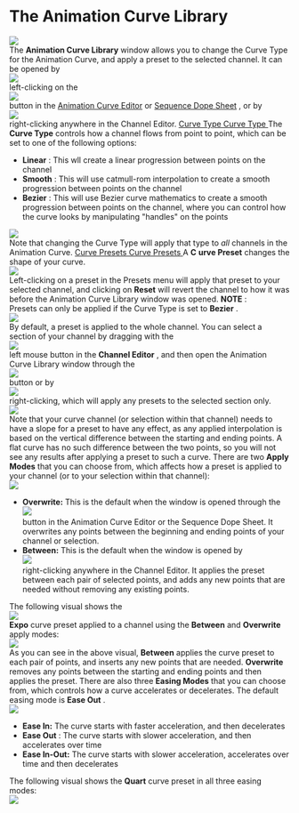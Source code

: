 # The Animation Curve Library

  
![](https://gms.magecorn.com/Manual/assets/Images/Asset_Editors/Editor_Animation_Curves_Library.png)  
The **Animation Curve Library** window allows you to change the Curve
Type for the Animation Curve, and apply a preset to the selected
channel. It can be opened by  
![](https://gms.magecorn.com/Manual/assets/Images/Icons/Icon_LMB.png)  
left-clicking on the  
![](https://gms.magecorn.com/Manual/assets/Images/Icons/Animation_Curve_Library_Button.png)  
button in the [Animation Curve Editor](../Animation_Curves) or
[Sequence Dope Sheet](../Sequence_Properties/Using_Animation_Curves)
, or by  
![](https://gms.magecorn.com/Manual/assets/Images/Icons/Icon_RMB.png)  
right-clicking anywhere in the Channel Editor. [ Curve Type Curve Type
](#) The **Curve Type** controls how a channel flows from point to
point, which can be set to one of the following options:

-   **Linear** : This wll create a linear progression between points on
    the channel
-   **Smooth** : This will use catmull-rom interpolation to create a
    smooth progression between points on the channel
-   **Bezier** : This will use Bezier curve mathematics to create a
    smooth progression between points on the channel, where you can
    control how the curve looks by manipulating "handles" on the points

  
![](https://gms.magecorn.com/Manual/assets/Images/Asset_Editors/Editor_Animation_Curves_Types.png)  
Note that changing the Curve Type will apply that type to *all* channels
in the Animation Curve. [ Curve Presets Curve Presets ](#) A **C**
**urve Preset** changes the shape of your curve.  
![](https://gms.magecorn.com/Manual/assets/Images/Icons/Icon_LMB.png)  
Left-clicking on a preset in the Presets menu will apply that preset to
your selected channel, and clicking on **Reset** will revert the channel
to how it was before the Animation Curve Library window was opened.
**NOTE** : Presets can only be applied if the Curve Type is set to
**Bezier** .   
![](https://gms.magecorn.com/Manual/assets/Images/Asset_Editors/Editor_Animation_Curves_Library_Preset0.gif)  
By default, a preset is applied to the whole channel. You can select a
section of your channel by dragging with the  
![](https://gms.magecorn.com/Manual/assets/Images/Icons/Icon_LMB.png)  
left mouse button in the **Channel Editor** , and then open the
Animation Curve Library window through the  
![](https://gms.magecorn.com/Manual/assets/Images/Icons/Animation_Curve_Library_Button.png)  
button or by  
![](https://gms.magecorn.com/Manual/assets/Images/Icons/Icon_RMB.png)  
right-clicking, which will apply any presets to the selected section
only.  
![](https://gms.magecorn.com/Manual/assets/Images/Asset_Editors/Editor_Animation_Curves_Library_Preset1_Selection.gif)  
Note that your curve channel (or selection within that channel) needs to
have a slope for a preset to have any effect, as any applied
interpolation is based on the vertical difference between the starting
and ending points. A flat curve has no such difference between the two
points, so you will not see any results after applying a preset to such
a curve. There are two **Apply Modes** that you can choose from, which
affects how a preset is applied to your channel (or to your selection
within that channel):  
![](https://gms.magecorn.com/Manual/assets/Images/Asset_Editors/Editor_Animation_Curves_Library_Apply_Modes.png)  

-   **Overwrite:** This is the default when the window is opened through
    the  
    ![](https://gms.magecorn.com/Manual/assets/Images/Icons/Animation_Curve_Library_Button.png)  
    button in the Animation Curve Editor or the Sequence Dope Sheet. It
    overwrites any points between the beginning and ending points of
    your channel or selection.
-   **Between:** This is the default when the window is opened by  
    ![](https://gms.magecorn.com/Manual/assets/Images/Icons/Icon_RMB.png)  
    right-clicking anywhere in the Channel Editor. It applies the preset
    between each pair of selected points, and adds any new points that
    are needed without removing any existing points.

The following visual shows the  
![](https://gms.magecorn.com/Manual/assets/Images/Icons/Curve_Expo.png)  
**Expo** curve preset applied to a channel using the **Between** and
**Overwrite** apply modes:  
![](https://gms.magecorn.com/Manual/assets/Images/Asset_Editors/Editor_Animation_Curves_Library_Apply_Modes_Difference.png)  
As you can see in the above visual, **Between** applies the curve preset
to each pair of points, and inserts any new points that are needed.
**Overwrite** removes any points between the starting and ending points
and then applies the preset. There are also three **Easing Modes** that
you can choose from, which controls how a curve accelerates or
decelerates. The default easing mode is **Ease Out** .  
![](https://gms.magecorn.com/Manual/assets/Images/Asset_Editors/Editor_Animation_Curves_Library_Easings.png)  

-   **Ease In:** The curve starts with faster acceleration, and then
    decelerates
-   **Ease Out** : The curve starts with slower acceleration, and then
    accelerates over time
-   **Ease In-Out:** The curve starts with slower acceleration,
    accelerates over time and then decelerates

The following visual shows the **Quart** curve preset in all three
easing modes:  
![](https://gms.magecorn.com/Manual/assets/Images/Asset_Editors/Editor_Animation_Curves_Library_Easings_Quart.png)  
